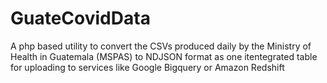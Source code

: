 # GuateCovidData
A php based utility to convert the CSVs produced daily by the Ministry of Health in Guatemala (MSPAS) to NDJSON format as one itentegrated table for uploading to services like Google Bigquery or Amazon Redshift
